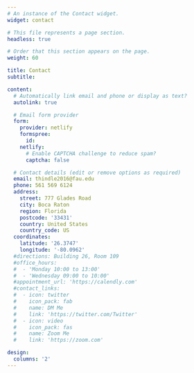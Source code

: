 ```yaml
---
# An instance of the Contact widget.
widget: contact

# This file represents a page section.
headless: true

# Order that this section appears on the page.
weight: 60

title: Contact
subtitle:

content:
  # Automatically link email and phone or display as text?
  autolink: true

  # Email form provider
  form:
    provider: netlify
    formspree:
      id:
    netlify:
      # Enable CAPTCHA challenge to reduce spam?
      captcha: false

  # Contact details (edit or remove options as required)
  email: thindle2016@fau.edu
  phone: 561 569 6124
  address:
    street: 777 Glades Road
    city: Boca Raton
    region: Florida
    postcode: '33431'
    country: United States
    country_code: US
  coordinates:
    latitude: '26.3747'
    longitude: '-80.0962'
  #directions: Building 26, Room 109
  #office_hours:
  #  - 'Monday 10:00 to 13:00'
  #  - 'Wednesday 09:00 to 10:00'
  #appointment_url: 'https://calendly.com'
  #contact_links:
  #  - icon: twitter
  #    icon_pack: fab
  #    name: DM Me
  #    link: 'https://twitter.com/Twitter'
  #  - icon: video
  #    icon_pack: fas
  #    name: Zoom Me
  #    link: 'https://zoom.com'

design:
  columns: '2'
---
```

